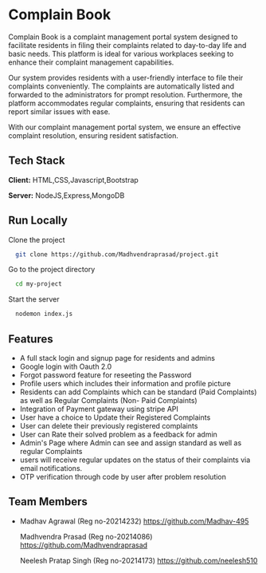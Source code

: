
# Complain Book

Complain Book is a complaint management portal system designed to facilitate residents in filing their complaints related to day-to-day life and basic needs. This platform is ideal for various workplaces seeking to enhance their complaint management capabilities.

Our system provides residents with a user-friendly interface to file their complaints conveniently. The complaints are automatically listed and forwarded to the administrators for prompt resolution. Furthermore, the platform accommodates regular complaints, ensuring that residents can report similar issues with ease.

With our complaint management portal system, we ensure an effective complaint resolution, ensuring resident satisfaction.


## Tech Stack

**Client:** HTML,CSS,Javascript,Bootstrap

**Server:** NodeJS,Express,MongoDB


## Run Locally

Clone the project

```bash
  git clone https://github.com/Madhvendraprasad/project.git
```

Go to the project directory

```bash
  cd my-project
```


Start the server

```bash
  nodemon index.js
```


## Features

- A full stack login and signup page for residents and admins
- Google login with Oauth 2.0
- Forgot password feature for reseeting the Password
- Profile users which includes their information and profile picture
- Residents can add Complaints which can be standard (Paid Complaints) as well as Regular Complaints (Non- Paid Complaints)
- Integration of Payment gateway using stripe API
- User have a choice to Update their Registered Complaints 
- User can delete their previously registered complaints
- User can Rate their solved problem as a feedback for admin
- Admin's Page where Admin can see and assign standard as well as regular Complaints
- users will receive regular updates on the status of their complaints via email notifications.
- OTP verification through code by user after problem resolution



## Team Members

- Madhav Agrawal (Reg no-20214232)
  https://github.com/Madhav-495

  Madhvendra Prasad (Reg no-20214086)
  https://github.com/Madhvendraprasad

  Neelesh Pratap Singh (Reg no-20214173)
  https://github.com/neelesh510